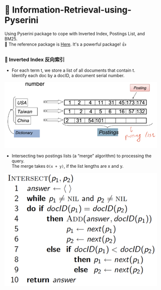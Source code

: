 # :mag_right: Information-Retrieval-using-Pyserini
Using Pyserini package to cope with Inverted Index, Postings List, and BM25.  
:pushpin: The reference package is [Here](https://github.com/castorini/pyserini). It's a powerful package! :thumbsup:    
  
    

### :speech_balloon: Inverted Index 反向索引
* For each term t, we store a list of all documents that contain t.  
Identify each doc by a docID, a document serial number.  
  
![](https://github.com/CY-Chang-tw/Information-Retrieval-using-Pyserini/blob/4a27d6bca522fc70ee5c9b5618f67121d17e9a09/docs/posting.png)  

   * Intersecting two postings lists (a “merge” algorithm) to processing the query.  
   The merge takes ```O(x + y)```, if the list lengths are x and y.    
     
  ![](https://github.com/CY-Chang-tw/Information-Retrieval-using-Pyserini/blob/8675ed891c87df43f5c93ec03f72c6eb047da03f/docs/merge.png)

